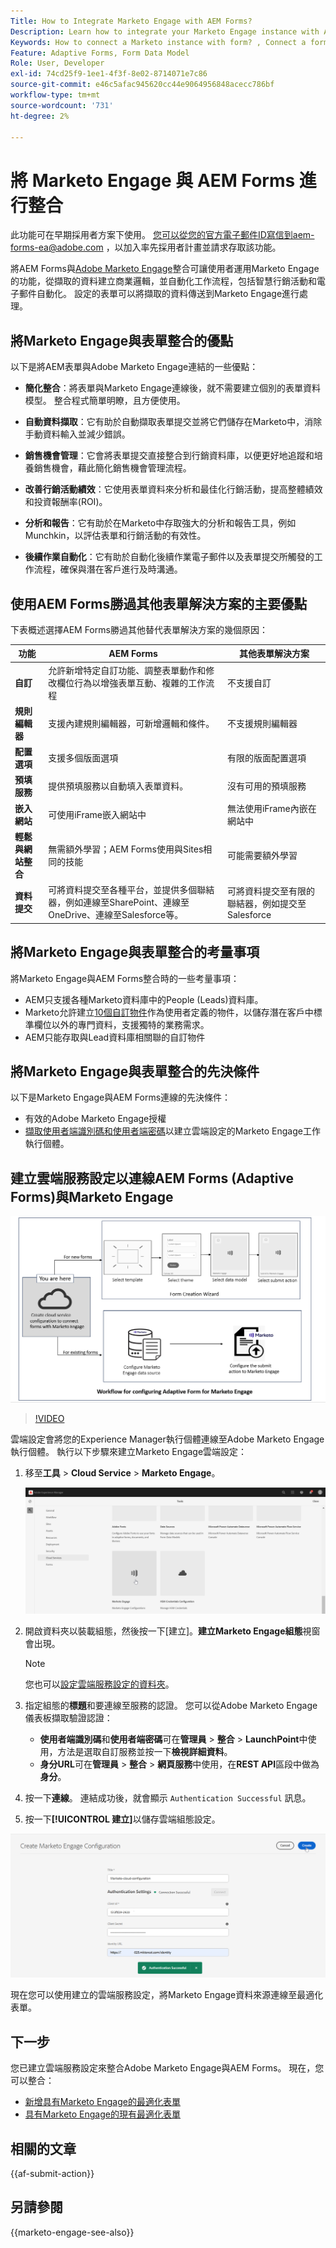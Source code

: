 ```yaml
---
Title: How to Integrate Marketo Engage with AEM Forms?
Description: Learn how to integrate your Marketo Engage instance with AEM Forms.
Keywords: How to connect a Marketo instance with form? , Connect a form to Marketo, Integrate a form with Marketo Engage, Integrate an Adaptive Form with a Marketo instance.
Feature: Adaptive Forms, Form Data Model
Role: User, Developer
exl-id: 74cd25f9-1ee1-4f3f-8e02-8714071e7c86
source-git-commit: e46c5afac945620cc44e9064956848acecc786bf
workflow-type: tm+mt
source-wordcount: '731'
ht-degree: 2%

---
```


# 將 Marketo Engage 與 AEM Forms 進行整合

<span class="preview">此功能可在早期採用者方案下使用。 您可以從您的官方電子郵件ID寫信到aem-forms-ea@adobe.com ，以加入率先採用者計畫並請求存取該功能。</span>

將AEM Forms與[Adobe Marketo Engage](https://experienceleague.adobe.com/en/docs/marketo/using/home)整合可讓使用者運用Marketo Engage的功能，從擷取的資料建立商業邏輯，並自動化工作流程，包括智慧行銷活動和電子郵件自動化。 設定的表單可以將擷取的資料傳送到Marketo Engage進行處理。

## 將Marketo Engage與表單整合的優點

以下是將AEM表單與Adobe Marketo Engage連結的一些優點：

* **簡化整合**：將表單與Marketo Engage連線後，就不需要建立個別的表單資料模型。 整合程式簡單明瞭，且方便使用。
* **自動資料擷取**：它有助於自動擷取表單提交並將它們儲存在Marketo中，消除手動資料輸入並減少錯誤。

* **銷售機會管理**：它會將表單提交直接整合到行銷資料庫，以便更好地追蹤和培養銷售機會，藉此簡化銷售機會管理流程。

* **改善行銷活動績效**：它使用表單資料來分析和最佳化行銷活動，提高整體績效和投資報酬率(ROI)。

* **分析和報告**：它有助於在Marketo中存取強大的分析和報告工具，例如Munchkin，以評估表單和行銷活動的有效性。

* **後續作業自動化**：它有助於自動化後續作業電子郵件以及表單提交所觸發的工作流程，確保與潛在客戶進行及時溝通。

## 使用AEM Forms勝過其他表單解決方案的主要優點

下表概述選擇AEM Forms勝過其他替代表單解決方案的幾個原因：

| **功能** | **AEM Forms** | **其他表單解決方案** |
|-------------------------------------|----------------------------------------------------------------------|-----------------------------------------------------------|
| **自訂** | 允許新增特定自訂功能、調整表單動作和修改欄位行為以增強表單互動、複雜的工作流程 | 不支援自訂 |
| **規則編輯器** | 支援內建規則編輯器，可新增邏輯和條件。 | 不支援規則編輯器 |
| **配置選項** | 支援多個版面選項 | 有限的版面配置選項 |
| **預填服務** | 提供預填服務以自動填入表單資料。 | 沒有可用的預填服務 |
| **嵌入網站** | 可使用iFrame嵌入網站中 | 無法使用iFrame內嵌在網站中 |
| **輕鬆與網站整合** | 無需額外學習；AEM Forms使用與Sites相同的技能 | 可能需要額外學習 |
| **資料提交** | 可將資料提交至各種平台，並提供多個聯結器，例如連線至SharePoint、連線至OneDrive、連線至Salesforce等。 | 可將資料提交至有限的聯結器，例如提交至Salesforce |

## 將Marketo Engage與表單整合的考量事項

將Marketo Engage與AEM Forms整合時的一些考量事項：

* AEM只支援各種Marketo資料庫中的People (Leads)資料庫。
* Marketo允許建立[10個自訂物件](https://experienceleague.adobe.com/en/docs/marketo/using/product-docs/administration/marketo-custom-objects/add-marketo-custom-object-fields)作為使用者定義的物件，以儲存潛在客戶中標準欄位以外的專門資料，支援獨特的業務需求。
* AEM只能存取與Lead資料庫相關聯的自訂物件

## 將Marketo Engage與表單整合的先決條件

以下是Marketo Engage與AEM Forms連線的先決條件：

* 有效的Adobe Marketo Engage授權
* [擷取使用者端識別碼和使用者端密碼](https://experienceleague.adobe.com/en/docs/marketo/using/product-docs/administration/additional-integrations/create-a-custom-service-for-use-with-rest-api)以建立雲端設定的Marketo Engage工作執行個體。

## 建立雲端服務設定以連線AEM Forms (Adaptive Forms)與Marketo Engage

![工作流程](/help/forms/assets/workflow-marketo-1.png)

>[!VIDEO](https://video.tv.adobe.com/v/3442865/engage-marketo-aem-forms-aem)

雲端設定會將您的Experience Manager執行個體連線至Adobe Marketo Engage執行個體。 執行以下步驟來建立Marketo Engage雲端設定：

1. 移至&#x200B;**工具** > **Cloud Service** > **Marketo Engage**。

   ![Marketo Engage](/help/forms/assets/marketo-engage.png)

2. 開啟資料夾以裝載組態，然後按一下[建立]。**&#x200B;** **建立Marketo Engage組態**&#x200B;視窗會出現。

   >[!NOTE]
   >
   > 您也可以[設定雲端服務設定的資料夾](/help/forms/configure-data-sources.md#configure-folder-for-cloud-service-configurations)。

3. 指定組態的&#x200B;**標題**&#x200B;和要連線至服務的認證。 您可以從Adobe Marketo Engage儀表板擷取驗證認證：
   * **使用者端識別碼**&#x200B;和&#x200B;**使用者端密碼**&#x200B;可在&#x200B;**管理員** > **整合** > **LaunchPoint**&#x200B;中使用，方法是選取自訂服務並按一下&#x200B;**檢視詳細資料**。
   * **身分URL**&#x200B;可在&#x200B;**管理員** > **整合** > **網頁服務**&#x200B;中使用，在&#x200B;**REST API**&#x200B;區段中做為&#x200B;**身分**。

4. 按一下&#x200B;**連線**。  連結成功後，就會顯示 `Authentication Successful` 訊息。
5. 按一下&#x200B;**[!UICONTROL 建立]**&#x200B;以儲存雲端組態設定。

![Marketo Engage雲端設定](/help/forms/assets/marketo-engage-cloud-configuration.png)

現在您可以使用建立的雲端服務設定，將Marketo Engage資料來源連線至最適化表單。

## 下一步

您已建立雲端服務設定來整合Adobe Marketo Engage與AEM Forms。 現在，您可以整合：
* [新增具有Marketo Engage的最適化表單](/help/forms/integrate-adaptive-form-with-marketo-engage.md)
* [具有Marketo Engage的現有最適化表單](/help/forms/use-marketo-engage-data-source-in-form.md)

## 相關的文章

{{af-submit-action}}

## 另請參閱

{{marketo-engage-see-also}}
